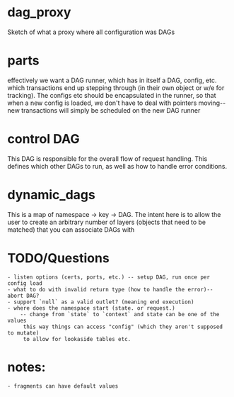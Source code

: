 # dag_proxy
Sketch of what a proxy where all configuration was DAGs

# parts
effectively we want a DAG runner, which has in itself a DAG, config, etc. which
transactions end up stepping through (in their own object or w/e for tracking).
The configs etc should be encapsulated in the runner, so that when a new config
is loaded, we don't have to deal with pointers moving-- new transactions will
simply be scheduled on the new DAG runner

# control DAG
This DAG is responsible for the overall flow of request handling. This defines which
other DAGs to run, as well as how to handle error conditions.

# dynamic_dags
This is a map of namespace -> key -> DAG. The intent here is to allow the user
to create an arbitrary number of layers (objects that need to be matched) that
you can associate DAGs with

# TODO/Questions
    - listen options (certs, ports, etc.) -- setup DAG, run once per config load
    - what to do with invalid return type (how to handle the error)-- abort DAG?
    - support `null` as a valid outlet? (meaning end execution)
    - where does the namespace start (state. or request.)
        -- change from `state` to `context` and state can be one of the values
         this way things can access "config" (which they aren't supposed to mutate)
         to allow for lookaside tables etc.

# notes:
    - fragments can have default values
